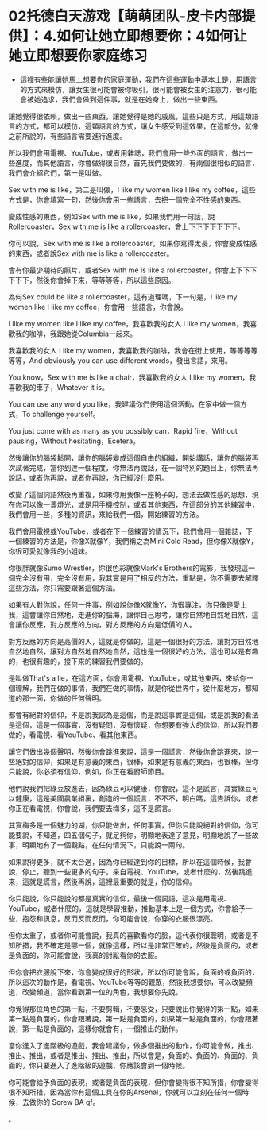 # 02托德白天游戏【萌萌团队-皮卡内部提供】：4.如何让她立即想要你：4如何让她立即想要你家庭练习

- 這裡有些能讓她馬上想要你的家庭運動，我們在這些運動中基本上是，用語言的方式來模仿，讓女生很可能會被你吸引，很可能會被女生的注意力，很可能會被她追求，我們會做到這件事，就是在她身上，做出一些東西。

讓她覺得很依賴，做出一些東西，讓她覺得是她的威風，這些只是方式，用這類語言的方式，都可以模仿，這類語言的方式，讓女生感受到這效果，在這部分，就像之前所說的，有些語言需要進行進度。

所以我們會用電視、YouTube，或者用雜誌，我們會用一些外面的語言，做出一些進度，而其他語言，你會做得很自然，首先我們要做的，有兩個很相似的語言，我們會介紹它們，第一是叫做。

Sex with me is like，第二是叫做，I like my women like I like my coffee，這些方式是，你會填寫一句，然後你會用一些語言，去把一個完全不性感的東西。

變成性感的東西，例如Sex with me is like，如果我們用一句話，說Rollercoaster，Sex with me is like a rollercoaster，會上下下下下下下下。

你可以說，Sex with me is like a rollercoaster，如果你寫得太長，你會變成性感的東西，或者說Sex with me is like a rollercoaster。

會有你最少期待的照片，或者Sex with me is like a rollercoaster，你會上下下下下下下，然後你會掉下來，等等等等，所以這些原因。

為何Sex could be like a rollercoaster，這有道理嗎，下一句是，I like my women like I like my coffee，你會用一些語言，你會說。

I like my women like I like my coffee，我喜歡我的女人 I like my women，我喜歡我的咖啡，我跟她從Columbia一起來。

我喜歡我的女人 I like my women，我喜歡我的咖啡，我會在街上使用，等等等等等等，And obviously you can use different words，發出言語，來用。

You know，Sex with me is like a chair，我喜歡我的女人 I like my women，我喜歡我的車子，Whatever it is。

You can use any word you like，我建議你們使用這個活動，在家中做一個方式，To challenge yourself。

You just come with as many as you possibly can，Rapid fire，Without pausing，Without hesitating，Ecetera。

然後讓你的腦袋鬆開，讓你的腦袋變成這個自由的組織，開始講話，讓你的腦袋再次試著完成，當你到達一個程度，你無法再說話，在一個特別的題目上，你無法再說話，或者你再說，或者你再說，你已經沒什麼用。

改變了這個詞語然後再重複，如果你用我像一座椅子的，想法去做性感的思想，現在你可以像一盞燈光，或是用手機控制，或者其他東西，在這部分的其他練習中，我們會用一些，多種的資訊，來給我們一個，開始練習的方法。

我們會用電視或YouTube，或者在下一個練習的情況下，我們會用一個雜誌，下一個練習的方法是，你像X就像Y，我們稱之為Mini Cold Read，但你像X就像Y，你很可愛就像我的小姐妹。

你很胖就像Sumo Wrestler，你很色彩就像Mark's Brothers的電影，我發現這一個完全沒有用，完全沒有用，我其實是用了相反的方法，重點是，你不需要去解釋這些方法，你只需要跟著這個方法。

如果有人對你說，任何一件事，例如說你像X就像Y，你很專注，你只像是愛上我，這會讓你自然地，走進你的腦海，讓你自己思考，讓你自然地自然地自然，這會讓你反應，對方反應的方向，對方反應的方向是低價的人。

對方反應的方向是高價的人，這就是你做的，這是一個很好的方法，讓對方自然地自然地自然，讓對方自然地自然地自然，這也是一個很好的方法，這也可以是有趣的，也很有趣的，接下來的練習我們要做的。

是叫做That's a lie，在這方面，你會用電視、YouTube，或其他東西，來給你一個理解，我們在做的事情，我們在做的事情，就是你從世界中，從什麼地方，都知道的那一面，你做的任何聲明。

都會有絕對的信仰，不是說我認為是這個，而是說這事實是這個，或是說我的看法是這個，這是一個事實，沒有疑問，沒有懷疑，你想要有強大的信仰，所以我們要做的，看電視、看YouTube、看其他東西。

讓它們做出幾個聲明，然後你會跳進來說，這是一個謊言，然後你會跳進來，說一些絕對的信仰，如果是有意義的東西，很棒，如果是有意義的東西，也很棒，但你只能說，你必須有信仰，例如，你正在看廚師節目。

他們說我們把綠豆放進去，因為綠豆可以健康，你會說，這不是謊言，其實綠豆可以健康，這是美國農業組裏，創造的一個謊言，不不不，明白嗎，這告訴你，或者你正在看電視，你會說，我們要去梅多，這不是謊言。

其實梅多是一個魅力的湖，你只能做出，任何事實，但你只能說絕對的信仰，你可能要說，不知道，四五個句子，就足夠你，明顯地表達了意見，明顯地說了一些故事，明顯地有了一個觀點，在任何情況下，只能說一兩句。

如果說得更多，就不太合適，因為你已經達到你的目標，所以在這個時候，我會說，停止，聽到一些更多的句子，來自電視、YouTube，或者什麼的，然後跳進來，這就是謊言，然後再說，這裡最重要的就是，你的信仰。

你只能說，你只能說的都是真實的信仰，最後一個詞語，這次是用電視、YouTube，或者什麼的，這就是學習推動，推動基本上是一個方式，你會給予一些，抱怨和訊息，反而反而反而，你可能會說，你穿的衣服很漂亮。

但你太重了，或者你可能會說，我真的喜歡看你的臉，這代表你很聰明，或者是不知所措，我不確定是哪一個，就像這樣，所以是非常正確的，然後是負面的，或者是負面的，你可能會說，我真的討厭看你的衣服。

但你會把衣服脫下來，你會變成很好的形狀，所以你可能會說，負面的或負面的，所以這次的動作是，看電視、YouTube等等的觀眾，然後我想要你，可以改變頻道，改變頻道，當你看到第一位的角色，我想要你先說。

你覺得那位角色的第一點，不要剪輯，不要感受，只要說出你覺得的第一點，如果第一點是負面的，你會跟著說，第一點是負面的，如果第一點是負面的，你會跟著說，第一點是負面的，這樣你就會有，一個推出的動作。

當你進入了進階級的遊戲，我會建議你，做多個推出的動作，你可能會做，推出、推出、推出，或者是推出、推出、推出，所以會是，負面的、負面的、負面的、負面的，你只要進入了進階級的遊戲，你應該會到一個時候。

你可能會給予負面的表現，或者是負面的表現，但你會變得很不知所措，你會變得很不知所措，因為當你有這個工具在你的Arsenal，你就可以立刻在任何一個時候，去做你的 Screw BA gf。

。